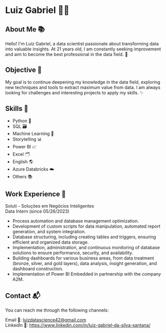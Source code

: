 # Luiz Gabriel 👨‍💻
## About Me 📚
Hello! I'm Luiz Gabriel, a data scientist passionate about transforming data into valuable insights. At 21 years old, I am constantly seeking improvement and aim to become the best professional in the data field. 💪

## Objective 🎯
My goal is to continue deepening my knowledge in the data field, exploring new techniques and tools to extract maximum value from data. I am always looking for challenges and interesting projects to apply my skills. ✨

## Skills 🚀
- Python 🐍
- SQL 🗃️
- Machine Learning 🤖
- Storytelling 📊
- Power BI 📈
- Excel 🗂️
- English 🌎
- Azure Databricks ☁️
- Others 📚

## Work Experience 💼
Soluti - Soluções em Negócios Inteligentes <br>
Data Intern (since 05/26/2023)

- Process automation and database management optimization.
- Development of custom scripts for data manipulation, automated report generation, and system integration.
- Database structuring, including creating tables and triggers, ensuring efficient and organized data storage.
- Implementation, administration, and continuous monitoring of database solutions to ensure performance, security, and availability.
- Building dashboards for various business areas, from data treatment (bronze, silver, and gold layers), data analysis, insight generation, and dashboard construction.
- Implementation of Power BI Embedded in partnership with the company A2M.

## Contact 📬
You can reach me through the following channels:

Email 📧: luizdatascience42@gmail.com <br>
LinkedIn 💼: https://www.linkedin.com/in/luiz-gabriel-da-silva-santana/
